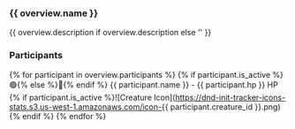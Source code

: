 ### {{ overview.name }}

{{ overview.description if overview.description else '' }}

### Participants

{% for participant in overview.participants %}
{% if participant.is_active %}🟢{% else %}🔴{% endif %} {{ participant.name }} - {{ participant.hp }} HP
{% if participant.is_active %}![Creature Icon](https://dnd-init-tracker-icons-stats.s3.us-west-1.amazonaws.com/icon-{{ participant.creature_id }}.png){% endif %}
{% endfor %}
